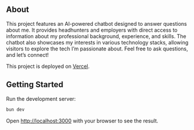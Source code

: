 ## About

This project features an AI-powered chatbot designed to answer questions about me. It provides headhunters and employers with direct access to information about my professional background, experience, and skills. The chatbot also showcases my interests in various technology stacks, allowing visitors to explore the tech I’m passionate about. Feel free to ask questions, and let’s connect!

This project is deployed on [Vercel](https://sean-ai-chatbot.vercel.app).

## Getting Started

Run the development server:

```bash
bun dev
```

Open [http://localhost:3000](http://localhost:3000) with your browser to see the result.
